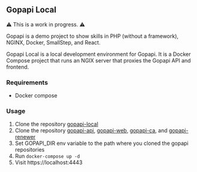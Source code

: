 ## Gopapi Local

:warning: This is a work in progress. :warning:

Gopapi is a demo project to show skills in PHP (without a framework), NGINX, Docker, SmallStep, and React. 

Gopapi Local is a local development environment for Gopapi. It is a Docker Compose project that runs an NGIX server that proxies the Gopapi API and frontend.

### Requirements

* Docker compose

### Usage

1. Clone the repository [gopapi-local]()
2. Clone the repository [gopapi-api](), [gopapi-web](), [gopapi-ca](), and [gopapi-renewer]()
3. Set GOPAPI_DIR env variable to the path where you cloned the gopapi repositories
4. Run `docker-compose up -d`
5. Visit https://localhost:4443